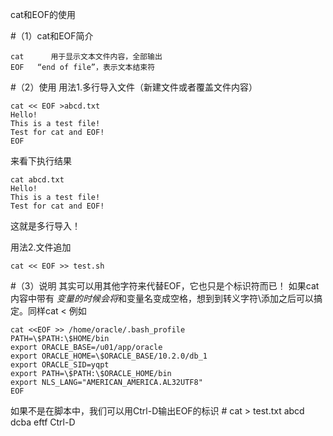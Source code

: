 cat和EOF的使用 

#（1）cat和EOF简介
    
    cat      用于显示文本文件内容，全部输出
    EOF   “end of file”，表示文本结束符
 
#（2）使用
用法1.多行导入文件（新建文件或者覆盖文件内容）
 
    cat << EOF >abcd.txt   
    Hello!   
    This is a test file!   
    Test for cat and EOF!   
    EOF 
 
来看下执行结果
 
    cat abcd.txt  
    Hello!   
    This is a test file!   
    Test for cat and EOF! 

这就是多行导入！
 
用法2.文件追加

    cat << EOF >> test.sh
 
#（3）说明
其实可以用其他字符来代替EOF，它也只是个标识符而已！
如果cat内容中带有 $变量的时候会将$和变量名变成空格，想到到转义字符\添加之后可以搞定。同样cat <
例如
 
 
    cat <<EOF >> /home/oracle/.bash_profile  
    PATH=\$PATH:\$HOME/bin  
    export ORACLE_BASE=/u01/app/oracle  
    export ORACLE_HOME=\$ORACLE_BASE/10.2.0/db_1  
    export ORACLE_SID=yqpt 
    export PATH=\$PATH:\$ORACLE_HOME/bin  
    export NLS_LANG="AMERICAN_AMERICA.AL32UTF8" 
    EOF 
 
如果不是在脚本中，我们可以用Ctrl-D输出EOF的标识
    # cat > test.txt
    abcd
    dcba
    eftf
    Ctrl-D
